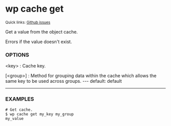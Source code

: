 # wp cache get

<small>Quick links: <a href="https://github.com/issues?q=is%3Aopen+label%3Acommand%3Acache-get+sort%3Aupdated-desc+org%3Awp-cli">Github issues</a></small>

Get a value from the object cache.

Errors if the value doesn't exist.

### OPTIONS

&lt;key&gt;
: Cache key.

[&lt;group&gt;]
: Method for grouping data within the cache which allows the same key to be used across groups.
\---
default: default
___

### EXAMPLES

    # Get cache.
    $ wp cache get my_key my_group
    my_value




